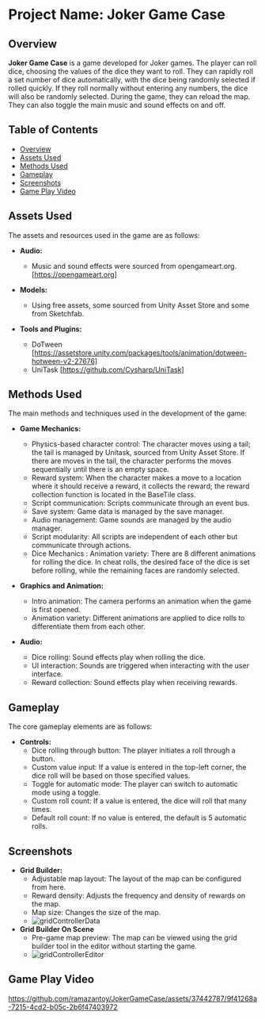 # Project Name: Joker Game Case

## Overview

**Joker Game Case** is a game developed for Joker games. 
The player can roll dice, choosing the values of the dice they want to roll. They can rapidly roll a set number of dice automatically, with the dice being randomly selected if rolled quickly. If they roll normally without entering any numbers, the dice will also be randomly selected. During the game, they can reload the map. They can also toggle the main music and sound effects on and off.

## Table of Contents

- [Overview](#overview)
- [Assets Used](#assets-used)
- [Methods Used](#methods-used)
- [Gameplay](#gameplay)
- [Screenshots](#screenshots)
- [Game Play Video](#game-play-video)

## Assets Used

The assets and resources used in the game are as follows:

- **Audio:**
  - Music and sound effects were sourced from opengameart.org.  [https://opengameart.org]
- **Models:**
  - Using free assets, some sourced from Unity Asset Store and some from Sketchfab.

- **Tools and Plugins:**
  - DoTween [https://assetstore.unity.com/packages/tools/animation/dotween-hotween-v2-27676]
  - UniTask [https://github.com/Cysharp/UniTask]

## Methods Used

The main methods and techniques used in the development of the game:

- **Game Mechanics:**
  - Physics-based character control: The character moves using a tail; the tail is managed by Unitask, sourced from Unity Asset Store. If there are moves in the tail, the character performs the moves sequentially until there is an empty space.
  - Reward system: When the character makes a move to a location where it should receive a reward, it collects the reward; the reward collection function is located in the BaseTile class.
  - Script communication: Scripts communicate through an event bus.
  - Save system: Game data is managed by the save manager.
  - Audio management: Game sounds are managed by the audio manager.
  - Script modularity: All scripts are independent of each other but communicate through actions.
  - Dice Mechanics : Animation variety: There are 8 different animations for rolling the dice. In cheat rolls, the desired face of the dice is set before rolling, while the remaining faces are randomly selected.

- **Graphics and Animation:**
  - Intro animation: The camera performs an animation when the game is first opened.
  - Animation variety: Different animations are applied to dice rolls to differentiate them from each other.
- **Audio:**
  - Dice rolling: Sound effects play when rolling the dice.
  - UI interaction: Sounds are triggered when interacting with the user interface.
  - Reward collection: Sound effects play when receiving rewards.

## Gameplay

The core gameplay elements are as follows:

- **Controls:**
  - Dice rolling through button: The player initiates a roll through a button.
  - Custom value input: If a value is entered in the top-left corner, the dice roll will be based on those specified values.
  - Toggle for automatic mode: The player can switch to automatic mode using a toggle.
  - Custom roll count: If a value is entered, the dice will roll that many times.
  - Default roll count: If no value is entered, the default is 5 automatic rolls.

## Screenshots

- **Grid Builder:**
   - Adjustable map layout: The layout of the map can be configured from here.
   - Reward density: Adjusts the frequency and density of rewards on the map.
   - Map size: Changes the size of the map.
   - ![gridControllerData](https://github.com/ramazantoy/JokerGameCase/assets/37442787/c6b2a008-980e-44d7-86f1-413425388c78)
- **Grid Builder On Scene**
   - Pre-game map preview: The map can be viewed using the grid builder tool in the editor without starting the game.
   - ![gridControllerEditor](https://github.com/ramazantoy/JokerGameCase/assets/37442787/7e4ce326-6cdf-4e05-8eea-80c046742c14)

## Game Play Video
https://github.com/ramazantoy/JokerGameCase/assets/37442787/9f41268a-7215-4cd2-b05c-2b6f47403972


